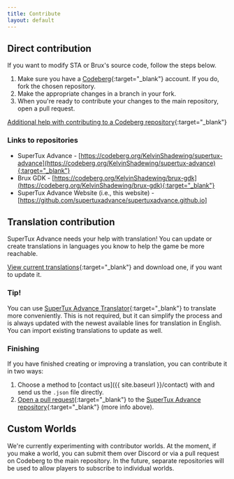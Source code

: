 ```yaml
---
title: Contribute
layout: default
---
```


<h2 class="less-spacing-top">Direct contribution</h2>

If you want to modify STA or Brux's source code, follow the steps below.

1. Make sure you have a [Codeberg](https://codeberg.org){:target="_blank"} account. If you do, fork the chosen repository.
2. Make the appropriate changes in a branch in your fork.
3. When you're ready to contribute your changes to the main repository, open a pull request.

[Additional help with contributing to a Codeberg repository](https://docs.codeberg.org/collaborating/){:target="_blank"}

### Links to repositories

* SuperTux Advance - [https://codeberg.org/KelvinShadewing/supertux-advance](https://codeberg.org/KelvinShadewing/supertux-advance){:target="_blank"}
* Brux GDK - [https://codeberg.org/KelvinShadewing/brux-gdk](https://codeberg.org/KelvinShadewing/brux-gdk){:target="_blank"}
* SuperTux Advance Website (i.e., this website) - [https://github.com/supertuxadvance/supertuxadvance.github.io]

## Translation contribution

SuperTux Advance needs your help with translation! You can update or create translations in languages you know to help the game be more reachable.

[View current translations](https://codeberg.org/KelvinShadewing/supertux-advance/tree/main/lang){:target="_blank"} and download one, if you want to update it.

### Tip!
You can use [SuperTux Advance Translator](https://vankata453.github.io/sta-translator/){:target="_blank"} to translate more conveniently. This is not required, but it can simplify the process and is always updated with the newest available lines for translation in English. You can import existing translations to update as well.

### Finishing
If you have finished creating or improving a translation, you can contribute it in two ways:

1. Choose a method to [contact us]({{ site.baseurl }}/contact) with and send us the `.json` file directly.
2. [Open a pull request](https://docs.codeberg.org/collaborating/pull-requests-and-git-flow/){:target="_blank"} to the [SuperTux Advance repository](https://codeberg.org/KelvinShadewing/supertux-advance){:target="_blank"} (more info above).

## Custom Worlds

We're currently experimenting with contributor worlds. At the moment, if you make a world, you can submit them over Discord or via a pull request on Codeberg to the main repository. In the future, separate repositories will be used to allow players to subscribe to individual worlds.
